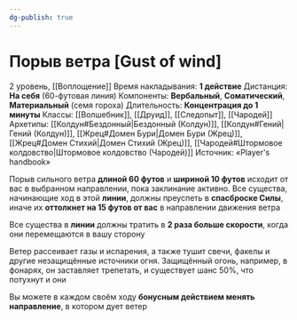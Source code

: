 ```yaml
---
dg-publish: true
---
```

# Порыв ветра [Gust of wind]
2 уровень, [[Воплощение]]
Время накладывания: **1 действие**
Дистанция: **На себя** (60-футовая линия)
Компоненты: **Вербальный**, **Соматический**, **Материальный** (семя гороха)
Длительность: **Концентрация до 1 минуты**
Классы: [[Волшебник]], [[Друид]], [[Следопыт]], [[Чародей]]
Архетипы: [[Колдун#Бездонный|Бездонный (Колдун)]], [[Колдун#Гений|Гений (Колдун)]], [[Жрец#Домен Бури|Домен Бури (Жрец)]], [[Жрец#Домен Стихий|Домен Стихий (Жрец)]], [[Чародей#Штормовое колдовство|Штормовое колдовство (Чародей)]]
Источник: «Player's handbook»

Порыв сильного ветра **длиной 60 футов** и **шириной 10 футов** исходит от вас в выбранном направлении, пока заклинание активно. Все существа, начинающие ход в этой **линии**, должны преуспеть в **спасброске Силы**, иначе их **оттолкнет на 15 футов от вас** в направлении движения ветра

Все существа в **линии** должны тратить в **2 раза больше скорости**, когда они перемещаются в вашу сторону

Ветер рассеивает газы и испарения, а также тушит свечи, факелы и другие незащищённые источники огня. Защищённый огонь, например, в фонарях, он заставляет трепетать, и существует шанс 50%, что потухнут и они

Вы можете в каждом своём ходу **бонусным действием менять направление**, в котором дует ветер